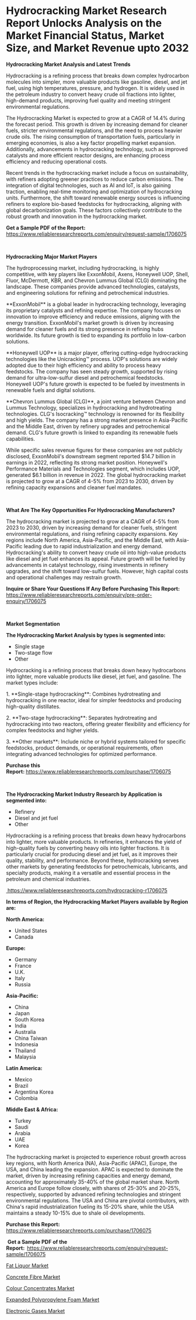 <p><h1>Hydrocracking Market Research Report Unlocks Analysis on the Market Financial Status, Market Size, and Market Revenue upto 2032</h1></p><p><strong>Hydrocracking Market Analysis and Latest Trends</strong></p>
<p><p>Hydrocracking is a refining process that breaks down complex hydrocarbon molecules into simpler, more valuable products like gasoline, diesel, and jet fuel, using high temperatures, pressure, and hydrogen. It is widely used in the petroleum industry to convert heavy crude oil fractions into lighter, high-demand products, improving fuel quality and meeting stringent environmental regulations.</p><p>The Hydrocracking Market is expected to grow at a CAGR of 14.4% during the forecast period. This growth is driven by increasing demand for cleaner fuels, stricter environmental regulations, and the need to process heavier crude oils. The rising consumption of transportation fuels, particularly in emerging economies, is also a key factor propelling market expansion. Additionally, advancements in hydrocracking technology, such as improved catalysts and more efficient reactor designs, are enhancing process efficiency and reducing operational costs.</p><p>Recent trends in the hydrocracking market include a focus on sustainability, with refiners adopting greener practices to reduce carbon emissions. The integration of digital technologies, such as AI and IoT, is also gaining traction, enabling real-time monitoring and optimization of hydrocracking units. Furthermore, the shift toward renewable energy sources is influencing refiners to explore bio-based feedstocks for hydrocracking, aligning with global decarbonization goals. These factors collectively contribute to the robust growth and innovation in the hydrocracking market.</p></p>
<p><strong>Get a Sample PDF of the Report:&nbsp;</strong> <a href="https://www.reliableresearchreports.com/enquiry/request-sample/1706075?utm_campaign=33&utm_medium=2&utm_source=Github&utm_content=ia&utm_term=25012025&utm_id=hydrocracking">https://www.reliableresearchreports.com/enquiry/request-sample/1706075</a></p>
<p>&nbsp;</p>
<p><strong>Hydrocracking Major Market Players</strong></p>
<p><p>The hydroprocessing market, including hydrocracking, is highly competitive, with key players like ExxonMobil, Axens, Honeywell UOP, Shell, Fluor, McDermott, KBR, and Chevron Lummus Global (CLG) dominating the landscape. These companies provide advanced technologies, catalysts, and engineering solutions for refining and petrochemical industries.</p><p>**ExxonMobil** is a global leader in hydrocracking technology, leveraging its proprietary catalysts and refining expertise. The company focuses on innovation to improve efficiency and reduce emissions, aligning with the energy transition. ExxonMobil's market growth is driven by increasing demand for cleaner fuels and its strong presence in refining hubs worldwide. Its future growth is tied to expanding its portfolio in low-carbon solutions.</p><p>**Honeywell UOP** is a major player, offering cutting-edge hydrocracking technologies like the Unicracking™ process. UOP's solutions are widely adopted due to their high efficiency and ability to process heavy feedstocks. The company has seen steady growth, supported by rising demand for ultra-low-sulfur diesel and petrochemical feedstocks. Honeywell UOP's future growth is expected to be fueled by investments in renewable fuels and digital solutions.</p><p>**Chevron Lummus Global (CLG)**, a joint venture between Chevron and Lummus Technology, specializes in hydrocracking and hydrotreating technologies. CLG's Isocracking™ technology is renowned for its flexibility and high yields. The company has a strong market presence in Asia-Pacific and the Middle East, driven by refinery upgrades and petrochemical demand. CLG's future growth is linked to expanding its renewable fuels capabilities.</p><p>While specific sales revenue figures for these companies are not publicly disclosed, ExxonMobil's downstream segment reported $14.7 billion in earnings in 2022, reflecting its strong market position. Honeywell's Performance Materials and Technologies segment, which includes UOP, generated $6.1 billion in revenue in 2022. The global hydrocracking market is projected to grow at a CAGR of 4-5% from 2023 to 2030, driven by refining capacity expansions and cleaner fuel mandates.</p></p>
<p>&nbsp;</p>
<p><strong>What Are The Key Opportunities For Hydrocracking Manufacturers?</strong></p>
<p><p>The hydrocracking market is projected to grow at a CAGR of 4-5% from 2023 to 2030, driven by increasing demand for cleaner fuels, stringent environmental regulations, and rising refining capacity expansions. Key regions include North America, Asia-Pacific, and the Middle East, with Asia-Pacific leading due to rapid industrialization and energy demand. Hydrocracking's ability to convert heavy crude oil into high-value products like diesel and jet fuel enhances its appeal. Future growth will be fueled by advancements in catalyst technology, rising investments in refinery upgrades, and the shift toward low-sulfur fuels. However, high capital costs and operational challenges may restrain growth.</p></p>
<p><strong>Inquire or Share Your Questions If Any Before Purchasing This Report:</strong> <a href="https://www.reliableresearchreports.com/enquiry/pre-order-enquiry/1706075?utm_campaign=33&utm_medium=2&utm_source=Github&utm_content=ia&utm_term=25012025&utm_id=hydrocracking">https://www.reliableresearchreports.com/enquiry/pre-order-enquiry/1706075</a></p>
<p>&nbsp;</p>
<p><strong>Market Segmentation</strong></p>
<p><strong>The Hydrocracking Market Analysis by types is segmented into:</strong></p>
<p><ul><li>Single stage</li><li>Two-stage flow</li><li>Other</li></ul></p>
<p><p>Hydrocracking is a refining process that breaks down heavy hydrocarbons into lighter, more valuable products like diesel, jet fuel, and gasoline. The market types include:</p><p>1. **Single-stage hydrocracking**: Combines hydrotreating and hydrocracking in one reactor, ideal for simpler feedstocks and producing high-quality distillates.  </p><p>2. **Two-stage hydrocracking**: Separates hydrotreating and hydrocracking into two reactors, offering greater flexibility and efficiency for complex feedstocks and higher yields.  </p><p>3. **Other markets**: Include niche or hybrid systems tailored for specific feedstocks, product demands, or operational requirements, often integrating advanced technologies for optimized performance.</p></p>
<p><strong>Purchase this Report:&nbsp;</strong><a href="https://www.reliableresearchreports.com/purchase/1706075?utm_campaign=33&utm_medium=2&utm_source=Github&utm_content=ia&utm_term=25012025&utm_id=hydrocracking">https://www.reliableresearchreports.com/purchase/1706075</a></p>
<p>&nbsp;</p>
<p><strong>The Hydrocracking Market Industry Research by Application is segmented into:</strong></p>
<p><ul><li>Refinery</li><li>Diesel and jet fuel</li><li>Other</li></ul></p>
<p><p>Hydrocracking is a refining process that breaks down heavy hydrocarbons into lighter, more valuable products. In refineries, it enhances the yield of high-quality fuels by converting heavy oils into lighter fractions. It is particularly crucial for producing diesel and jet fuel, as it improves their quality, stability, and performance. Beyond these, hydrocracking serves other markets by generating feedstocks for petrochemicals, lubricants, and specialty products, making it a versatile and essential process in the petroleum and chemical industries.</p></p>
<p><a href="https://www.reliableresearchreports.com/hydrocracking-r1706075?utm_campaign=33&utm_medium=2&utm_source=Github&utm_content=ia&utm_term=25012025&utm_id=hydrocracking">&nbsp;https://www.reliableresearchreports.com/hydrocracking-r1706075</a></p>
<p><strong>In terms of Region, the Hydrocracking Market Players available by Region are:</strong></p>
<p>
    <p> <strong> North America: </strong>
        <ul>
            <li>United States</li>
            <li>Canada</li>
        </ul>
        </p> 
    <p> <strong> Europe: </strong>
        <ul>
            <li>Germany</li>
            <li>France</li>
            <li>U.K.</li>
            <li>Italy</li>
            <li>Russia</li>
        </ul>
        </p> 
    <p> <strong> Asia-Pacific: </strong>
        <ul>
            <li>China</li>
            <li>Japan</li>
            <li>South Korea</li>
            <li>India</li>
            <li>Australia</li>
            <li>China Taiwan</li>
            <li>Indonesia</li>
            <li>Thailand</li>
            <li>Malaysia</li>
        </ul>
        </p> 
    <p> <strong> Latin America: </strong>
        <ul>
            <li>Mexico</li>
            <li>Brazil</li>
            <li>Argentina Korea</li>
            <li>Colombia</li>
        </ul>
        </p> 
    <p> <strong> Middle East & Africa: </strong>
        <ul>
            <li>Turkey</li>
            <li>Saudi</li>
            <li>Arabia</li>
            <li>UAE</li>
            <li>Korea</li>
        </ul>
    </p>
    </p>
<p><p>The hydrocracking market is projected to experience robust growth across key regions, with North America (NA), Asia-Pacific (APAC), Europe, the USA, and China leading the expansion. APAC is expected to dominate the market, driven by increasing refining capacities and energy demand, accounting for approximately 35-40% of the global market share. North America and Europe follow closely, with shares of 25-30% and 20-25%, respectively, supported by advanced refining technologies and stringent environmental regulations. The USA and China are pivotal contributors, with China's rapid industrialization fueling its 15-20% share, while the USA maintains a steady 10-15% due to shale oil developments.</p></p>
<p><strong>Purchase this Report: </strong><a href="https://www.reliableresearchreports.com/purchase/1706075?utm_campaign=33&utm_medium=2&utm_source=Github&utm_content=ia&utm_term=25012025&utm_id=hydrocracking">https://www.reliableresearchreports.com/purchase/1706075</a></p>
<p>&nbsp;<strong>Get a Sample PDF of the Report:&nbsp;&nbsp;</strong><a href="https://www.reliableresearchreports.com/enquiry/request-sample/1706075?utm_campaign=33&utm_medium=2&utm_source=Github&utm_content=ia&utm_term=25012025&utm_id=hydrocracking">https://www.reliableresearchreports.com/enquiry/request-sample/1706075</a></p>
<p><strong></strong></p>
<p><p><a href="https://github.com/rodinayygacklezi/Market-Research-Report-List-1/blob/main/fat-liquor-market.md?utm_campaign=33&utm_medium=2&utm_source=Github&utm_content=ia&utm_term=25012025&utm_id=hydrocracking">Fat Liquor Market</a></p><p><a href="https://github.com/OlenFleming68/Market-Research-Report-List-1/blob/main/concrete-fibre-market.md?utm_campaign=33&utm_medium=2&utm_source=Github&utm_content=ia&utm_term=25012025&utm_id=hydrocracking">Concrete Fibre Market</a></p><p><a href="https://github.com/XavierTyler76/Market-Research-Report-List-1/blob/main/colour-concentrates-market.md?utm_campaign=33&utm_medium=2&utm_source=Github&utm_content=ia&utm_term=25012025&utm_id=hydrocracking">Colour Concentrates Market</a></p><p><a href="https://github.com/flnordan65e0/Market-Research-Report-List-1/blob/main/expanded-polypropylene-foam-market.md?utm_campaign=33&utm_medium=2&utm_source=Github&utm_content=ia&utm_term=25012025&utm_id=hydrocracking">Expanded Polypropylene Foam Market</a></p><p><a href="https://github.com/lindaopodray/Market-Research-Report-List-1/blob/main/electronic-gases-market.md?utm_campaign=33&utm_medium=2&utm_source=Github&utm_content=ia&utm_term=25012025&utm_id=hydrocracking">Electronic Gases Market</a></p></p>